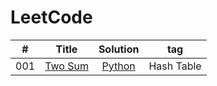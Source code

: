 # LeetCode
| #        | Title    |   Solution     |   tag     |
| :--------:   | :-----:   |  :------: |  :------: |
|   001      |   [Two Sum](https://leetcode.com/problems/two-sum/) |    [Python](./Python/001_twoSum.py) |  Hash Table  |


